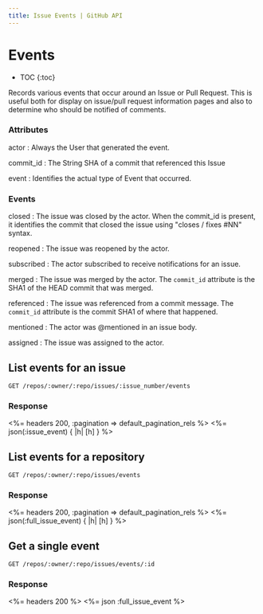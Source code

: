 ```yaml
---
title: Issue Events | GitHub API
---
```


# Events

* TOC
{:toc}

Records various events that occur around an Issue or Pull Request. This is
useful both for display on issue/pull request information pages and also to
determine who should be notified of comments.

### Attributes

actor
: Always the User that generated the event.

commit_id
: The String SHA of a commit that referenced this Issue

event
: Identifies the actual type of Event that occurred.

### Events

closed
: The issue was closed by the actor. When the commit_id is present, it
  identifies the commit that closed the issue using "closes / fixes #NN"
  syntax.

reopened
: The issue was reopened by the actor.

subscribed
: The actor subscribed to receive notifications for an issue.

merged
: The issue was merged by the actor. The `commit_id` attribute is the SHA1 of
  the HEAD commit that was merged.

referenced
: The issue was referenced from a commit message. The `commit_id` attribute is
  the commit SHA1 of where that happened.

mentioned
: The actor was @mentioned in an issue body.

assigned
: The issue was assigned to the actor.

## List events for an issue

    GET /repos/:owner/:repo/issues/:issue_number/events

### Response

<%= headers 200, :pagination => default_pagination_rels %>
<%= json(:issue_event) { |h| [h] } %>

## List events for a repository

    GET /repos/:owner/:repo/issues/events

### Response

<%= headers 200, :pagination => default_pagination_rels %>
<%= json(:full_issue_event) { |h| [h] } %>

## Get a single event

    GET /repos/:owner/:repo/issues/events/:id

### Response

<%= headers 200 %>
<%= json :full_issue_event %>

